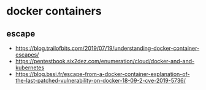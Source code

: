 # docker containers

## escape
* https://blog.trailofbits.com/2019/07/19/understanding-docker-container-escapes/
* https://pentestbook.six2dez.com/enumeration/cloud/docker-and-and-kubernetes
* https://blog.bssi.fr/escape-from-a-docker-container-explanation-of-the-last-patched-vulnerability-on-docker-18-09-2-cve-2019-5736/
